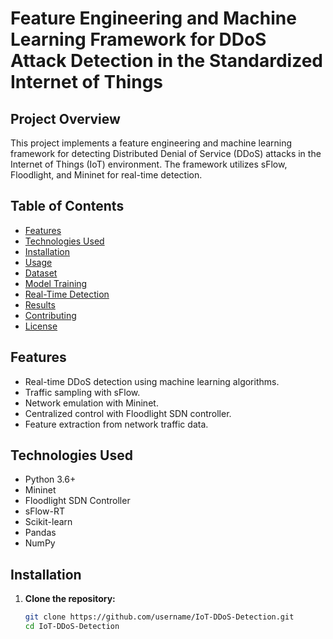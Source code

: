 # Feature Engineering and Machine Learning Framework for DDoS Attack Detection in the Standardized Internet of Things

## Project Overview
This project implements a feature engineering and machine learning framework for detecting Distributed Denial of Service (DDoS) attacks in the Internet of Things (IoT) environment. The framework utilizes sFlow, Floodlight, and Mininet for real-time detection.

## Table of Contents
- [Features](#features)
- [Technologies Used](#technologies-used)
- [Installation](#installation)
- [Usage](#usage)
- [Dataset](#dataset)
- [Model Training](#model-training)
- [Real-Time Detection](#real-time-detection)
- [Results](#results)
- [Contributing](#contributing)
- [License](#license)

## Features
- Real-time DDoS detection using machine learning algorithms.
- Traffic sampling with sFlow.
- Network emulation with Mininet.
- Centralized control with Floodlight SDN controller.
- Feature extraction from network traffic data.

## Technologies Used
- Python 3.6+
- Mininet
- Floodlight SDN Controller
- sFlow-RT
- Scikit-learn
- Pandas
- NumPy

## Installation

1. **Clone the repository:**
   ```bash
   git clone https://github.com/username/IoT-DDoS-Detection.git
   cd IoT-DDoS-Detection
